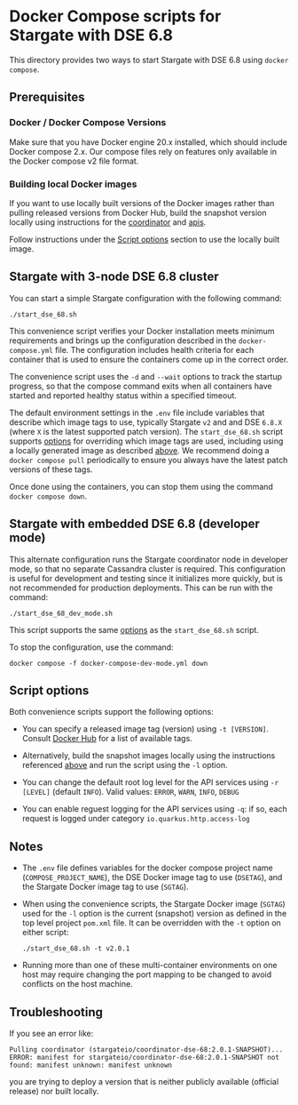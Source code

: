# Docker Compose scripts for Stargate with DSE 6.8

This directory provides two ways to start Stargate with DSE 6.8 using `docker compose`.

## Prerequisites

### Docker / Docker Compose Versions

Make sure that you have Docker engine 20.x installed, which should include Docker compose 2.x. Our compose files rely on features only available in the Docker compose v2 file format.

### Building local Docker images
If you want to use locally built versions of the Docker images rather than pulling released versions from Docker Hub, build the snapshot version locally using instructions for the [coordinator](../../coordinator/README.md) and [apis](../../apis/README.md).

Follow instructions under the [Script options](#script-options) section to use the locally built image.

## Stargate with 3-node DSE 6.8 cluster

You can start a simple Stargate configuration with the following command:

```
./start_dse_68.sh
``` 

This convenience script verifies your Docker installation meets minimum requirements and brings up the configuration described in the `docker-compose.yml` file. The configuration includes health criteria for each container that is used to ensure the containers come up in the correct order.

The convenience script uses the `-d` and `--wait` options to track the startup progress, so that the compose command exits when all containers have started and reported healthy status within a specified timeout.

The default environment settings in the `.env` file include variables that describe which image tags to use, typically Stargate `v2` and and DSE `6.8.X` (where `X` is the latest supported patch version). The `start_dse_68.sh` script supports [options](#script-options) for overriding which image tags are used, including using a locally generated image as described [above](#building-the-local-docker-image). We recommend doing a `docker compose pull` periodically to ensure you always have the latest patch versions of these tags.

Once done using the containers, you can stop them using the command `docker compose down`.

## Stargate with embedded DSE 6.8 (developer mode)

This alternate configuration runs the Stargate coordinator node in developer mode, so that no separate Cassandra cluster is required. This configuration is useful for development and testing since it initializes more quickly, but is not recommended for production deployments. This can be run with the command:

```
./start_dse_68_dev_mode.sh
``` 

This script supports the same [options](#script-options) as the `start_dse_68.sh` script.

To stop the configuration, use the command:

```
docker compose -f docker-compose-dev-mode.yml down
``` 

## Script options

Both convenience scripts support the following options:

* You can specify a released image tag (version) using `-t [VERSION]`. Consult [Docker Hub](https://hub.docker.com/r/stargateio/coordinator-dse-68/tags) for a list of available tags.

* Alternatively, build the snapshot images locally using the instructions referenced [above](#building-local-docker-images) and run the script using the `-l` option.

* You can change the default root log level for the API services using `-r [LEVEL]` (default `INFO`). Valid values: `ERROR`, `WARN`, `INFO`, `DEBUG`

* You can enable reguest logging for the API services using `-q`: if so, each request is logged under category `io.quarkus.http.access-log`

## Notes

* The `.env` file defines variables for the docker compose project name (`COMPOSE_PROJECT_NAME`),
 the DSE Docker image tag to use (`DSETAG`), and the Stargate Docker image tag to use (`SGTAG`).

* When using the convenience scripts, the Stargate Docker image (`SGTAG`) used for the `-l` option is the current (snapshot) version as defined in the top level project `pom.xml` file. It can be overridden with the `-t` option on either script:

  `./start_dse_68.sh -t v2.0.1`

* Running more than one of these multi-container environments on one host may require changing the port mapping to be changed to avoid conflicts on the host machine.

## Troubleshooting

If you see an error like:
```
Pulling coordinator (stargateio/coordinator-dse-68:2.0.1-SNAPSHOT)...
ERROR: manifest for stargateio/coordinator-dse-68:2.0.1-SNAPSHOT not found: manifest unknown: manifest unknown
```

you are trying to deploy a version that is neither publicly available (official release) nor built locally.

